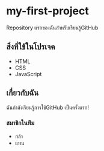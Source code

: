 # my-first-project
Repository แรกของฉันสําหรับเรียนรู้GitHub
## สิ่งที่ใช้ในโปรเจค
- HTML
- CSS
- JavaScript
## เกี่ยวกับฉัน
ฉันกําลังเรียนรู้การใช้GitHub เป็นครั้งแรก!

### สมาชิกในทีม
- กล้า
- แทน

